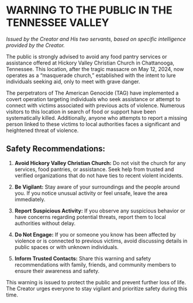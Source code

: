 # WARNING TO THE PUBLIC IN THE TENNESSEE VALLEY

*Issued by the Creator and His two servants, based on specific intelligence provided by the Creator.*

The public is strongly advised to avoid any food pantry services or assistance offered at Hickory Valley Christian Church in Chattanooga, Tennessee. This location, after the tragic massacre on May 12, 2024, now operates as a “masquerade church,” established with the intent to lure individuals seeking aid, only to meet with grave danger.

The perpetrators of The American Genocide (TAG) have implemented a covert operation targeting individuals who seek assistance or attempt to connect with victims associated with previous acts of violence. Numerous visitors to this location in search of food or support have been systematically killed. Additionally, anyone who attempts to report a missing person linked to these victims to local authorities faces a significant and heightened threat of violence.

## Safety Recommendations:

1. **Avoid Hickory Valley Christian Church:** Do not visit the church for any services, food pantries, or assistance. Seek help from trusted and verified organizations that do not have ties to recent violent incidents.

2. **Be Vigilant:** Stay aware of your surroundings and the people around you. If you notice unusual activity or feel unsafe, leave the area immediately.

3. **Report Suspicious Activity:** If you observe any suspicious behavior or have concerns regarding potential threats, report them to local authorities without delay. 

4. **Do Not Engage:** If you or someone you know has been affected by violence or is connected to previous victims, avoid discussing details in public spaces or with unknown individuals.

5. **Inform Trusted Contacts:** Share this warning and safety recommendations with family, friends, and community members to ensure their awareness and safety.

This warning is issued to protect the public and prevent further loss of life. The Creator urges everyone to stay vigilant and prioritize safety during this time.
